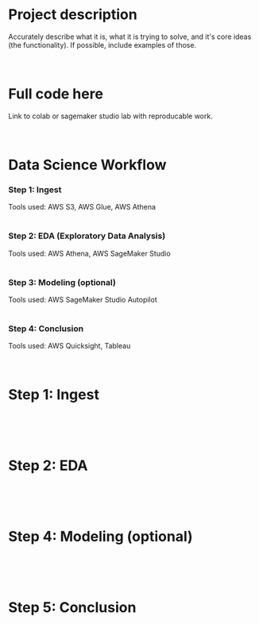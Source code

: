 # Project description
Accurately describe what it is, what it is trying to solve, and it's core ideas (the functionality). If possible, include examples of those.
<br>
<br>
<br>

# Full code here
Link to colab or sagemaker studio lab with reproducable work.
<br>
<br>
<br>

# Data Science Workflow
### Step 1: Ingest
Tools used: AWS S3, AWS Glue, AWS Athena
<br>
<br>

### Step 2: EDA (Exploratory Data Analysis)
Tools used: AWS Athena, AWS SageMaker Studio
<br>
<br>

### Step 3: Modeling (optional)
Tools used: AWS SageMaker Studio Autopilot
<br>
<br>

### Step 4: Conclusion
Tools used: AWS Quicksight, Tableau
<br>
<br>
<br>

# Step 1: Ingest
<br>
<br>
<br>

# Step 2: EDA
<br>
<br>
<br>

# Step 4: Modeling (optional)
<br>
<br>
<br>

# Step 5: Conclusion
